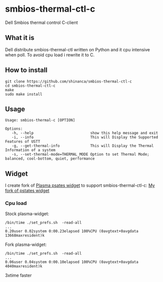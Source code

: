 # smbios-thermal-ctl-c
Dell Smbios thermal control C-client

## What it is
Dell distribute smbios-thermal-ctl written on Python and it cpu
intensive when poll. To avoid cpu load i rewrite it to C.

## How to install
```
git clone https://github.com/shinanca/smbios-thermal-ctl-c
cd smbios-thermal-ctl-c
make
sudo make install
```

## Usage

```
Usage: smbios-thermal-c [OPTION]

Options:
   -h, --help                          show this help message and exit
   -i, --info                          This will Display the Supported Features of USTT
   -g, --get-thermal-info              This will Display the Thermal Information of a system
   -s, --set-thermal-mode=THERMAL_MODE Option to set Thermal Mode; balanced, cool-bottom, quiet, performance

```

## Widget
I create fork of [Plasma psates widget](https://github.com/jsalatas/plasma-pstate) to support smbios-thermal-ctl-c: [My fork of pstates widget](https://github.com/shinanca/plasma-pstate)

### Cpu load
Stock plasma-widget:
```
/bin/time ./set_prefs.sh  -read-all
...
0.20user 0.02system 0:00.23elapsed 100%CPU (0avgtext+0avgdata 13668maxresident)k
```

Fork plasma-widget:
```
/bin/time ./set_prefs.sh  -read-all
...
0.06user 0.04system 0:00.10elapsed 100%CPU (0avgtext+0avgdata 4040maxresident)k
```
3xtime faster
